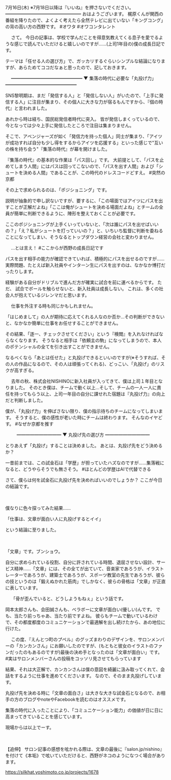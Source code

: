 7月16日(木) ※7月18日以降は『いいね』を押さないでください。
━━━━━━━━━━━━━━━━━
おはようございます。
梶原くんが関西の番組を降りたので、よくよく考えたら全然テレビに出ていない「キングコング」の背の高い方の西野です。
#オワタ
#オワコンタレント

　
さて。
今日の記事は、学校で学んだことを得意気教えてくる息子を愛でるような感じで読んでいただけると嬉しいのですが……(上司1年目の)僕の成長日記です。

テーマは「任せる人の選び方」で、ガッカリするぐらいシンプルな結論になりますが、あらためてココだなぁと思ったので、記しておきます。

　
━━━━━━━━━━━━━━━━
▼ 集落の時代に必要な「丸投げ力」
━━━━━━━━━━━━━━━━

SNS黎明期は、まだ「発信する人」と「発信しない人」がいたので、「上手に発信する人」に注目が集まり、その個人に大きな力が宿るもんですから、『個の時代』と言われました。

あれから時は経ち、国民総発信者時代に突入。
皆が発信しまくっているので、今となっては少々上手に発信したところで注目は集まりません。

そこで、アベンジャーズが如く「発信力を持った個人」同士が集まり、「アイツが成功すれば自分も少し得をするからアイツを応援する」といった感じで"互いの株を持ち会う"『集落の時代』が幕を開けました。

『集落の時代』の基本的な作業は「パス回し」です。
大前提として、「パスを止めてしまう人間」にはパスは回ってこないので、「パスを出す人間」および「シュートを決める人間」であることが、この時代のドレスコードどすえ。
#突然の京都

その上で求められるのは、「ポジショニング」です。

説明が抽象的で申し訳ないですが、要するに、「この場面ではアイツにパスを出すことが正解だよね」「ここは俺がシュートを決める場面だよね」とチームの全員が簡単に判断できるように、陣形を整えておくことが必要です。

ここのポジショニングが上手くいっていないと、「次は誰にパスを出せばいいの？」「え？私がシュートを打っていいの？」と、いちいち監督に判断を委ねることになってしまい、そうなるとトップダウン経営の会社と変わりません。

　
…とは言え！
#ここからが西野の成長日記です

パスを出す相手の能力が確認できていれば、積極的にパスを出せるのですが……実際問題、たとえば新入社員やインターン生にパスを出すのは、なかなか博打だったりします。

経験がある自分がドリブルで進んだ方が確実に試合を前に運べるからです。
ただ、
試合でボールを触らせないと、新入社員は成長しない。
これは、多くの社会人が抱えているジレンマだと思います。

　
仕事を外注する時も同じかもしれません。

「はじめまして」の人が期待に応えてくれる人なのか否か…その判断ができないと、なかなか簡単に仕事をお任せすることができません。

その結果、「逐一、チェックさせてください」という『検閲』を入れなければならなくなります。
そうなると相手は「依頼主の駒」になってしまうので、本人のポテンシャルの全てを引き出すことができません。

なるべくなら「あとは任せた」と丸投げできるといいのですが(※そうすれば、その人の作品になるので、その人は頑張ってくれる)、どっこい、「丸投げ」のリスクが高すぎる。

　
去年の秋、株式会社NISHINOに新入社員が入ってきて、僕は上司１年目となりました。
そのとき僕は、チームで動く以上…そして、チームの一人一人に責任を持ってもらう以上、上司一年目の自分に課せれた宿題は『丸投げ力』の向上だと判断しました。

僕が、「丸投げ力」を伸ばさない限り、僕の指示待ちのチームになってしまいます。
そうすると、僕の感性が老いた時にチームは終わります。
そんなのイヤどす。
#なぜか京都を推す

　
　
━━━━━━━━━━
▼ 丸投げ先の選び方
━━━━━━━━━━

とりあえず「丸投げ」することは決めました。
あとは、丸投げ先をどう決めるか？

一昔前までは、この試金石は「学歴」が担っていたハズなのですが……集落戦になると、どうやらそうでも無さそう。
#ほとんどの学歴はAIで代替できる

さて、僕らは何を試金石に丸投げ先を決めればいいのでしょうか？
ここが今日の結論です。

　

僕なりに色々探ってみた結果……

「仕事は、文章が面白い人に丸投げするとイイ」

という結論に至りました。

　

「文章」です。ブンショウ。

自分に求められている役割、自分に許されている時間、退屈させない設計、サービス精神……「文章」には、その全てが出ていて、音楽家であろうが、イラストレーターであろうが、建築士であろうが、スポーツ教室の先生であろうが、彼らの技というのは「鍛えぬかれた筋肉」でしかなく、彼らの骨格は「文章」が正直に表しています。

　
「骨が歪んでいると、どうしようもねぇ」という話です。

岡本太郎さんも、会田誠さんも、ベラボーに文章が面白い(優しい)んです。
でも、当たり前っちゃあ、当たり前ですよね。
彼らもチームで動いているわけで、その都度都度のコミュニケーションで最適解を出し続けたから、あの地位に行けた。

　
この度、『えんとつ町のプペル』のグッズまわりのデザインを、サロンメンバーの「カンカンさん」にお願いしたのですが、(もともと彼女のイラストのファンだったのもあるのですが)最後の決め手となったのは「文章が面白い」です。
#実はサロンメンバーさんの投稿をコッソリ見させてもらっています

結果、それは大正解で、カンカンさんは僕の意図を綺麗に汲み取ってくれて、会話をするように仕事を進めてくださいます。
なので、そのまま丸投げしています。

丸投げ先を決める時に「文章の面白さ」は大きな大きな試金石となるので、お相手の方のブログやnoteやFacebookを読むのはオススメです。

集落の時代に入ったことにより、「コミュニケーション能力」の価値が日に日に高まってきていることを感じています。

現場からは以上でーす。

　

【追伸】
サロン記事の感想を呟かれる際は、文章の最後に『salon.jp/nishino』を付けて《本垢》で呟いていただけると、西野がネコのようになつく場合があります。

https://silkhat.yoshimoto.co.jp/projects/1678
